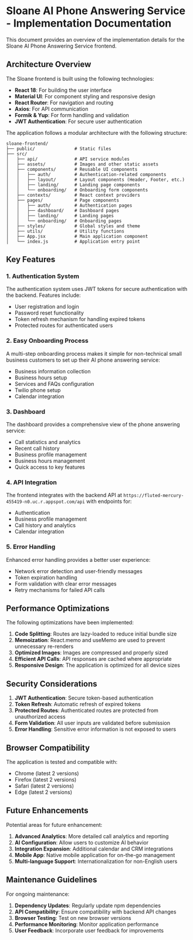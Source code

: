 # Sloane AI Phone Answering Service - Implementation Documentation

This document provides an overview of the implementation details for the Sloane AI Phone Answering Service frontend.

## Architecture Overview

The Sloane frontend is built using the following technologies:

- **React 18**: For building the user interface
- **Material UI**: For component styling and responsive design
- **React Router**: For navigation and routing
- **Axios**: For API communication
- **Formik & Yup**: For form handling and validation
- **JWT Authentication**: For secure user authentication

The application follows a modular architecture with the following structure:

```
sloane-frontend/
├── public/               # Static files
├── src/
│   ├── api/              # API service modules
│   ├── assets/           # Images and other static assets
│   ├── components/       # Reusable UI components
│   │   ├── auth/         # Authentication-related components
│   │   ├── layout/       # Layout components (Header, Footer, etc.)
│   │   ├── landing/      # Landing page components
│   │   └── onboarding/   # Onboarding form components
│   ├── contexts/         # React context providers
│   ├── pages/            # Page components
│   │   ├── auth/         # Authentication pages
│   │   ├── dashboard/    # Dashboard pages
│   │   ├── landing/      # Landing pages
│   │   └── onboarding/   # Onboarding pages
│   ├── styles/           # Global styles and theme
│   ├── utils/            # Utility functions
│   ├── App.jsx           # Main application component
│   └── index.js          # Application entry point
```

## Key Features

### 1. Authentication System

The authentication system uses JWT tokens for secure authentication with the backend. Features include:

- User registration and login
- Password reset functionality
- Token refresh mechanism for handling expired tokens
- Protected routes for authenticated users

### 2. Easy Onboarding Process

A multi-step onboarding process makes it simple for non-technical small business customers to set up their AI phone answering service:

- Business information collection
- Business hours setup
- Services and FAQs configuration
- Twilio phone setup
- Calendar integration

### 3. Dashboard

The dashboard provides a comprehensive view of the phone answering service:

- Call statistics and analytics
- Recent call history
- Business profile management
- Business hours management
- Quick access to key features

### 4. API Integration

The frontend integrates with the backend API at `https://fluted-mercury-455419-n0.uc.r.appspot.com/api` with endpoints for:

- Authentication
- Business profile management
- Call history and analytics
- Calendar integration

### 5. Error Handling

Enhanced error handling provides a better user experience:

- Network error detection and user-friendly messages
- Token expiration handling
- Form validation with clear error messages
- Retry mechanisms for failed API calls

## Performance Optimizations

The following optimizations have been implemented:

1. **Code Splitting**: Routes are lazy-loaded to reduce initial bundle size
2. **Memoization**: React.memo and useMemo are used to prevent unnecessary re-renders
3. **Optimized Images**: Images are compressed and properly sized
4. **Efficient API Calls**: API responses are cached where appropriate
5. **Responsive Design**: The application is optimized for all device sizes

## Security Considerations

1. **JWT Authentication**: Secure token-based authentication
2. **Token Refresh**: Automatic refresh of expired tokens
3. **Protected Routes**: Authenticated routes are protected from unauthorized access
4. **Form Validation**: All user inputs are validated before submission
5. **Error Handling**: Sensitive error information is not exposed to users

## Browser Compatibility

The application is tested and compatible with:

- Chrome (latest 2 versions)
- Firefox (latest 2 versions)
- Safari (latest 2 versions)
- Edge (latest 2 versions)

## Future Enhancements

Potential areas for future enhancement:

1. **Advanced Analytics**: More detailed call analytics and reporting
2. **AI Configuration**: Allow users to customize AI behavior
3. **Integration Expansion**: Additional calendar and CRM integrations
4. **Mobile App**: Native mobile application for on-the-go management
5. **Multi-language Support**: Internationalization for non-English users

## Maintenance Guidelines

For ongoing maintenance:

1. **Dependency Updates**: Regularly update npm dependencies
2. **API Compatibility**: Ensure compatibility with backend API changes
3. **Browser Testing**: Test on new browser versions
4. **Performance Monitoring**: Monitor application performance
5. **User Feedback**: Incorporate user feedback for improvements
